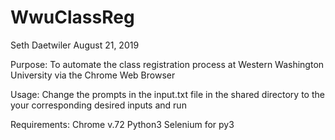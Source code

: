# WwuClassReg

Seth Daetwiler
August 21, 2019


Purpose: To automate the class registration process at Western Washington University via the Chrome Web Browser

Usage: Change the prompts in the input.txt file in the shared directory to the your corresponding desired inputs and run 

Requirements: Chrome v.72   Python3   Selenium for py3

              
